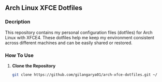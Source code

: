 ## Arch Linux XFCE Dotfiles

### Decription

This repository contains my personal configuration files (dotfiles) for Arch Linux with XFCE4. These dotfiles help me keep my environment consistent across different machines and can be easily shared or restored.

### How To Use

1. **Clone the Repository**

   ```sh
   git clone https://github.com/gilangarya01/arch-xfce-dotfiles.git ~/
    ```
